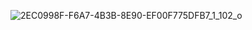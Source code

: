 ![2EC0998F-F6A7-4B3B-8E90-EF00F775DFB7_1_102_o](https://github.com/user-attachments/assets/71214c01-da2e-46eb-9516-0f4b6f45fb52)
